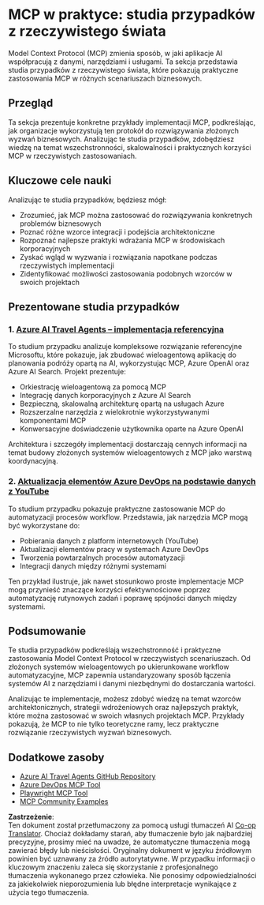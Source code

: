 <!--
CO_OP_TRANSLATOR_METADATA:
{
  "original_hash": "23899e82d806f25e5e46e89aab564dca",
  "translation_date": "2025-06-13T21:25:48+00:00",
  "source_file": "09-CaseStudy/README.md",
  "language_code": "pl"
}
-->
# MCP w praktyce: studia przypadków z rzeczywistego świata

Model Context Protocol (MCP) zmienia sposób, w jaki aplikacje AI współpracują z danymi, narzędziami i usługami. Ta sekcja przedstawia studia przypadków z rzeczywistego świata, które pokazują praktyczne zastosowania MCP w różnych scenariuszach biznesowych.

## Przegląd

Ta sekcja prezentuje konkretne przykłady implementacji MCP, podkreślając, jak organizacje wykorzystują ten protokół do rozwiązywania złożonych wyzwań biznesowych. Analizując te studia przypadków, zdobędziesz wiedzę na temat wszechstronności, skalowalności i praktycznych korzyści MCP w rzeczywistych zastosowaniach.

## Kluczowe cele nauki

Analizując te studia przypadków, będziesz mógł:

- Zrozumieć, jak MCP można zastosować do rozwiązywania konkretnych problemów biznesowych
- Poznać różne wzorce integracji i podejścia architektoniczne
- Rozpoznać najlepsze praktyki wdrażania MCP w środowiskach korporacyjnych
- Zyskać wgląd w wyzwania i rozwiązania napotkane podczas rzeczywistych implementacji
- Zidentyfikować możliwości zastosowania podobnych wzorców w swoich projektach

## Prezentowane studia przypadków

### 1. [Azure AI Travel Agents – implementacja referencyjna](./travelagentsample.md)

To studium przypadku analizuje kompleksowe rozwiązanie referencyjne Microsoftu, które pokazuje, jak zbudować wieloagentową aplikację do planowania podróży opartą na AI, wykorzystując MCP, Azure OpenAI oraz Azure AI Search. Projekt prezentuje:

- Orkiestrację wieloagentową za pomocą MCP
- Integrację danych korporacyjnych z Azure AI Search
- Bezpieczną, skalowalną architekturę opartą na usługach Azure
- Rozszerzalne narzędzia z wielokrotnie wykorzystywanymi komponentami MCP
- Konwersacyjne doświadczenie użytkownika oparte na Azure OpenAI

Architektura i szczegóły implementacji dostarczają cennych informacji na temat budowy złożonych systemów wieloagentowych z MCP jako warstwą koordynacyjną.

### 2. [Aktualizacja elementów Azure DevOps na podstawie danych z YouTube](./UpdateADOItemsFromYT.md)

To studium przypadku pokazuje praktyczne zastosowanie MCP do automatyzacji procesów workflow. Przedstawia, jak narzędzia MCP mogą być wykorzystane do:

- Pobierania danych z platform internetowych (YouTube)
- Aktualizacji elementów pracy w systemach Azure DevOps
- Tworzenia powtarzalnych procesów automatyzacji
- Integracji danych między różnymi systemami

Ten przykład ilustruje, jak nawet stosunkowo proste implementacje MCP mogą przynieść znaczące korzyści efektywnościowe poprzez automatyzację rutynowych zadań i poprawę spójności danych między systemami.

## Podsumowanie

Te studia przypadków podkreślają wszechstronność i praktyczne zastosowania Model Context Protocol w rzeczywistych scenariuszach. Od złożonych systemów wieloagentowych po ukierunkowane workflow automatyzacyjne, MCP zapewnia ustandaryzowany sposób łączenia systemów AI z narzędziami i danymi niezbędnymi do dostarczania wartości.

Analizując te implementacje, możesz zdobyć wiedzę na temat wzorców architektonicznych, strategii wdrożeniowych oraz najlepszych praktyk, które można zastosować w swoich własnych projektach MCP. Przykłady pokazują, że MCP to nie tylko teoretyczne ramy, lecz praktyczne rozwiązanie rzeczywistych wyzwań biznesowych.

## Dodatkowe zasoby

- [Azure AI Travel Agents GitHub Repository](https://github.com/Azure-Samples/azure-ai-travel-agents)
- [Azure DevOps MCP Tool](https://github.com/microsoft/azure-devops-mcp)
- [Playwright MCP Tool](https://github.com/microsoft/playwright-mcp)
- [MCP Community Examples](https://github.com/microsoft/mcp)

**Zastrzeżenie**:  
Ten dokument został przetłumaczony za pomocą usługi tłumaczeń AI [Co-op Translator](https://github.com/Azure/co-op-translator). Chociaż dokładamy starań, aby tłumaczenie było jak najbardziej precyzyjne, prosimy mieć na uwadze, że automatyczne tłumaczenia mogą zawierać błędy lub nieścisłości. Oryginalny dokument w języku źródłowym powinien być uznawany za źródło autorytatywne. W przypadku informacji o kluczowym znaczeniu zaleca się skorzystanie z profesjonalnego tłumaczenia wykonanego przez człowieka. Nie ponosimy odpowiedzialności za jakiekolwiek nieporozumienia lub błędne interpretacje wynikające z użycia tego tłumaczenia.
